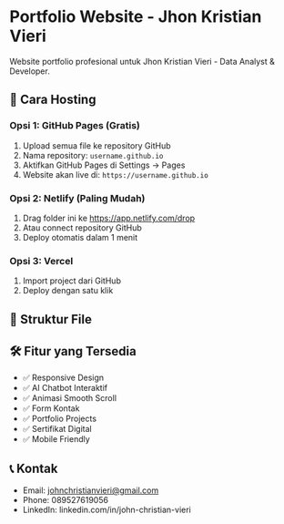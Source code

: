 # Portfolio Website - Jhon Kristian Vieri

Website portfolio profesional untuk Jhon Kristian Vieri - Data Analyst & Developer.

## 🚀 Cara Hosting

### Opsi 1: GitHub Pages (Gratis)
1. Upload semua file ke repository GitHub
2. Nama repository: `username.github.io`
3. Aktifkan GitHub Pages di Settings → Pages
4. Website akan live di: `https://username.github.io`

### Opsi 2: Netlify (Paling Mudah)
1. Drag folder ini ke https://app.netlify.com/drop
2. Atau connect repository GitHub
3. Deploy otomatis dalam 1 menit

### Opsi 3: Vercel
1. Import project dari GitHub
2. Deploy dengan satu klik

## 📁 Struktur File

## 🛠 Fitur yang Tersedia
- ✅ Responsive Design
- ✅ AI Chatbot Interaktif
- ✅ Animasi Smooth Scroll
- ✅ Form Kontak
- ✅ Portfolio Projects
- ✅ Sertifikat Digital
- ✅ Mobile Friendly

## 📞 Kontak
- Email: johnchristianvieri@gmail.com
- Phone: 089527619056
- LinkedIn: linkedin.com/in/john-christian-vieri
